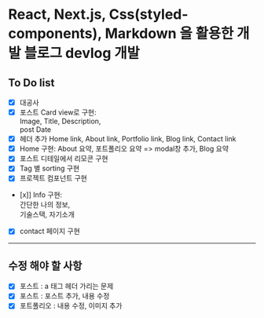 # React, Next.js, Css(styled-components), Markdown 을 활용한 개발 블로그 devlog 개발

## To Do list

- [x] 대공사
- [x] 포스트 Card view로 구현:  
       Image,
      Title,
      Description,  
       post Date
- [x] 헤더 추가
      Home link,
      About link,
      Portfolio link,
      Blog link,
      Contact link
- [x] Home 구현:
      About 요약,
      포트폴리오 요약 => modal창 추가,
      Blog 요약
- [x] 포스트 디테일에서 리모콘 구현
- [x] Tag 별 sorting 구현
- [x] 프로젝트 컴포넌트 구현
- [x]] Info 구현:  
   간단한 나의 정보,  
   기술스택, 자기소개
- [x] contact 페이지 구현

---

## 수정 해야 할 사항

- [x] 포스트 : a 태그 헤더 가리는 문제
- [x] 포스트 : 포스트 추가, 내용 수정
- [x] 포트폴리오 : 내용 수정, 이미지 추가
